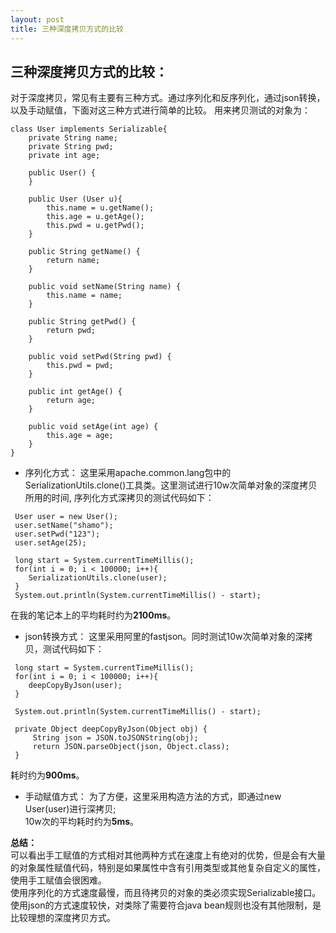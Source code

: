 ```yaml
---
layout: post
title: 三种深度拷贝方式的比较
---
```


## 三种深度拷贝方式的比较：
对于深度拷贝，常见有主要有三种方式。通过序列化和反序列化，通过json转换，以及手动赋值，下面对这三种方式进行简单的比较。
用来拷贝测试的对象为：
```
class User implements Serializable{
    private String name;
    private String pwd;
    private int age;

    public User() {
    }

    public User (User u){
        this.name = u.getName();
        this.age = u.getAge();
        this.pwd = u.getPwd();
    }

    public String getName() {
        return name;
    }

    public void setName(String name) {
        this.name = name;
    }

    public String getPwd() {
        return pwd;
    }

    public void setPwd(String pwd) {
        this.pwd = pwd;
    }

    public int getAge() {
        return age;
    }

    public void setAge(int age) {
        this.age = age;
    }
}
```
* 序列化方式：
这里采用apache.common.lang包中的SerializationUtils.clone()工具类。这里测试进行10w次简单对象的深度拷贝所用的时间, 
序列化方式深拷贝的测试代码如下：
```
 User user = new User();
 user.setName("shamo");
 user.setPwd("123");
 user.setAge(25);

 long start = System.currentTimeMillis();
 for(int i = 0; i < 100000; i++){
    SerializationUtils.clone(user);
 }
 System.out.println(System.currentTimeMillis() - start);
```
在我的笔记本上的平均耗时约为**2100ms**。

* json转换方式：
这里采用阿里的fastjson。同时测试10w次简单对象的深拷贝，测试代码如下：

```
 long start = System.currentTimeMillis();
 for(int i = 0; i < 100000; i++){
    deepCopyByJson(user);
 }

 System.out.println(System.currentTimeMillis() - start);

 private Object deepCopyByJson(Object obj) {
     String json = JSON.toJSONString(obj);
     return JSON.parseObject(json, Object.class);
 }
```
耗时约为**900ms**。

* 手动赋值方式：
	为了方便，这里采用构造方法的方式，即通过new User(user)进行深拷贝;<br>
10w次的平均耗时约为**5ms**。

**总结：** <br>
可以看出手工赋值的方式相对其他两种方式在速度上有绝对的优势，但是会有大量的对象属性赋值代码，特别是如果属性中含有引用类型或其他复杂自定义的属性，使用手工赋值会很困难。<br>
使用序列化的方式速度最慢，而且待拷贝的对象的类必须实现Serializable接口。<br>
使用json的方式速度较快，对类除了需要符合java bean规则也没有其他限制，是比较理想的深度拷贝方式。<br>